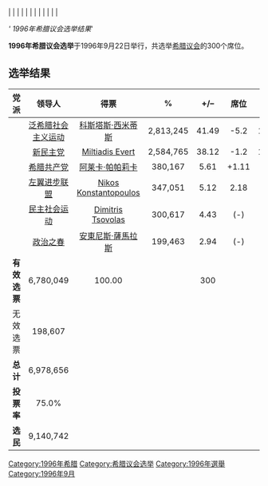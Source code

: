 |  |
|  |
|  |
|  |
|  |
|  |

*' 1996年希腊议会选举结果*'

**1996年希腊议会选举**于1996年9月22日举行，共选举[希腊议会](../Page/希腊议会.md "wikilink")的300个席位。

## 选举结果

|    党派    |                             领导人                              |                                           得票                                            |     %     | \+/–  |   席位   | \+/– |
| :------: | :----------------------------------------------------------: | :-------------------------------------------------------------------------------------: | :-------: | :---: | :----: | :--: |
|          |         [泛希腊社会主义运动](../Page/泛希腊社会主义运动.md "wikilink")         |             [科斯塔斯·西米蒂斯](https://zh.wikipedia.org/wiki/科斯塔斯·西米蒂斯 "wikilink")             | 2,813,245 | 41.49 | \-5.2  | 162  |
|          | [新民主党](https://zh.wikipedia.org/wiki/新民主党_\(希腊\) "wikilink") |       [Miltiadis Evert](https://zh.wikipedia.org/wiki/Miltiadis_Evert "wikilink")       | 2,584,765 | 38.12 | \-1.2  | 108  |
|          |   [希腊共产党](https://zh.wikipedia.org/wiki/希腊共产党 "wikilink")    |              [阿莱卡·帕帕莉卡](https://zh.wikipedia.org/wiki/阿莱卡·帕帕莉卡 "wikilink")              |  380,167  | 5.61  | \+1.11 |  11  |
|          |  [左翼进步联盟](https://zh.wikipedia.org/wiki/左翼进步联盟 "wikilink")   | [Nikos Konstantopoulos](https://zh.wikipedia.org/wiki/Nikos_Konstantopoulos "wikilink") |  347,051  | 5.12  |  2.18  |  10  |
|          |  [民主社会运动](https://zh.wikipedia.org/wiki/民主社会运动 "wikilink")   |     [Dimitris Tsovolas](https://zh.wikipedia.org/wiki/Dimitris_Tsovolas "wikilink")     |  300,617  | 4.43  |  (-)   |  9   |
|          |    [政治之春](https://zh.wikipedia.org/wiki/政治之春 "wikilink")     |             [安東尼斯·薩馬拉斯](https://zh.wikipedia.org/wiki/安東尼斯·薩馬拉斯 "wikilink")             |  199,463  | 2.94  |  (-)   | (-)  |
| **有效选票** |                          6,780,049                           |                                         100.00                                          |           |  300  |        |      |
|   无效选票   |                           198,607                            |                                                                                         |           |       |        |      |
|  **总计**  |                          6,978,656                           |                                                                                         |           |       |        |      |
| **投票率**  |                            75.0%                             |                                                                                         |           |       |        |      |
|  **选民**  |                          9,140,742                           |                                                                                         |           |       |        |      |

[Category:1996年希腊](https://zh.wikipedia.org/wiki/Category:1996年希腊 "wikilink") [Category:希腊议会选举](https://zh.wikipedia.org/wiki/Category:希腊议会选举 "wikilink") [Category:1996年選舉](https://zh.wikipedia.org/wiki/Category:1996年選舉 "wikilink") [Category:1996年9月](https://zh.wikipedia.org/wiki/Category:1996年9月 "wikilink")